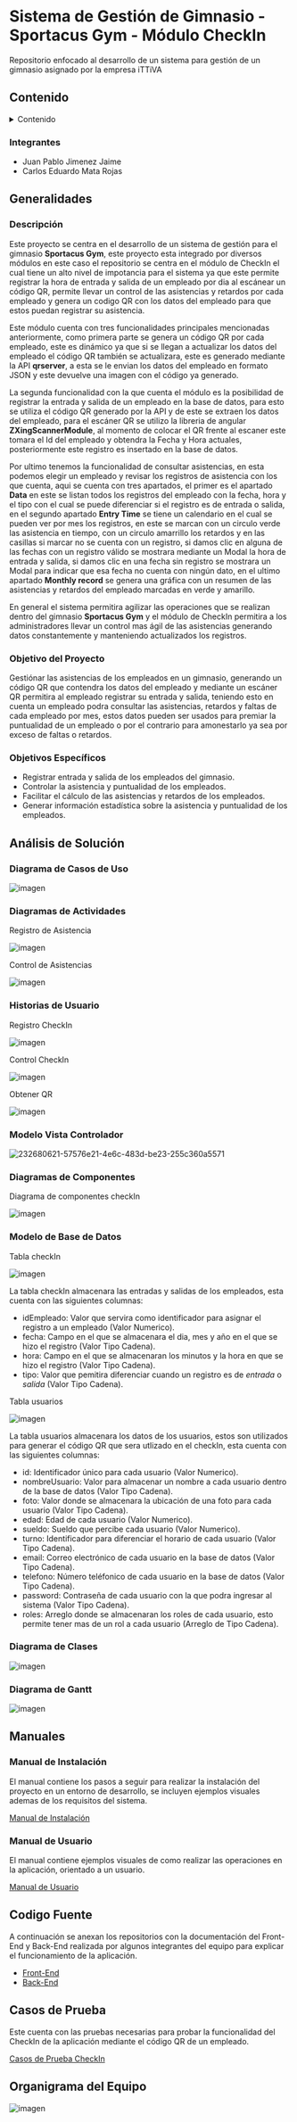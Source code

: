 # Sistema de Gestión de Gimnasio - Sportacus Gym - Módulo CheckIn
Repositorio enfocado al desarrollo de un sistema para gestión de un gimnasio asignado por la empresa iTTiVA

## Contenido
<details>
  <summary>Contenido</summary>
  <ol>
      <a href="#Generalidades">Generalidades</a>
      <ul>
        <li><a href="#Descripción">Descripción</a></li>
        <li><a href="#Objetivo-del-Proyecto">Objetivo del Proyecto</a></li>
        <li><a href="#Objetivos-Específicos">Objetivo Especificos</a></li>
      </ul>
      <a href="#Análisis-de-Solución">Análisis y Diseño de la Solución</a>
      <ul>
        <li><a href="#Diagrama-de-Casos-de-Uso">Diagrama de Casos de Uso</a></li>
        <li><a href="#Diagramas-de-Actividades">Diagrama de Actividades</a></li>
        <li><a href="#Historias-de-Usuario">Historias de Usuario</a></li>
        <li><a href="#Modelo-Vista-Controlador">Modelo Vista Controlador</a></li>
        <li><a href="#Diagramas-de-Componentes">Diagramas de Componentes</a></li>
        <li><a href="#Modelo-de-Base-de-Datos">Modelo de Base de Datos</a></li>
        <li><a href="#Diagrama-de-Clases">Diagrama de Clases</a></li>
        <li><a href="#Diagrama-de-Gantt">Diagrama de Grantt</a></li>
      </ul>
      <a href="#Manuales">Manuales</a>
      <ul>
        <li><a href="#Manual-de-Instalación">Manual de Instalación</a></li>
        <li><a href="#Manual-de-Usuario">Manual de Usuario</a></li>
      </ul>
      <a href="#Codigo-Fuente">Codigo Fuente</a>
      <br>
      <a href="#Casos-de-Prueba">Casos de Prueba</a>
      <br>
      <a href="#organigrama-del-equipo">Organigrama del Equipo</a>
  </ol>
</details>

### Integrantes
- Juan Pablo Jimenez Jaime
- Carlos Eduardo Mata Rojas

## Generalidades

### Descripción
Este proyecto se centra en el desarrollo de un sistema de gestión para el gimnasio **Sportacus Gym**, este proyecto esta integrado por diversos módulos en este caso el repositorio se centra en el módulo de CheckIn el cual tiene un alto nivel de impotancia para el sistema ya que este permite registrar la hora de entrada y salida de un empleado por dia al escánear un código QR, permite llevar un control de las asistencias y retardos por cada empleado y genera un codigo QR con los datos del empleado para que estos puedan registrar su asistencia.

Este módulo cuenta con tres funcionalidades principales mencionadas anteriormente, como primera parte se genera un código QR por cada empleado, este es dinámico ya que si se llegan a actualizar los datos del empleado el código QR también se actualizara, este es generado mediante la API **qrserver**, a esta se le envian los datos del empleado en formato JSON y este devuelve una imagen con el código ya generado.

La segunda funcionalidad con la que cuenta el módulo es la posibilidad de registrar la entrada y salida de un empleado en la base de datos, para esto se utiliza el código QR generado por la API y de este se extraen los datos del empleado, para el escáner QR se utilizo la libreria de angular **ZXingScannerModule**, al momento de colocar el QR frente al escaner este tomara el Id del empleado y obtendra la Fecha y Hora actuales, posteriormente este registro es insertado en la base de datos.

Por ultimo tenemos la funcionalidad de consultar asistencias, en esta podemos elegir un empleado y revisar los registros de asistencia con los que cuenta, aqui se cuenta con tres apartados, el primer es el apartado **Data** en este se listan todos los registros del empleado con la fecha, hora y el tipo con el cual se puede diferenciar si el registro es de entrada o salida, en el segundo apartado **Entry Time** se tiene un calendario en el cual se pueden ver por mes los registros, en este se marcan con un circulo verde las asistencia en tiempo, con un circulo amarrillo los retardos y en las casillas si marcar no se cuenta con un registro, si damos clic en alguna de las fechas con un registro válido se mostrara mediante un Modal la hora de entrada y salida, si damos clic en una fecha sin registro se mostrara un Modal para indicar que esa fecha no cuenta con ningún dato, en el ultimo apartado **Monthly record** se genera una gráfica con un resumen de las asistencias y retardos del empleado marcadas en verde y amarillo.

En general el sistema permitira agilizar las operaciones que se realizan dentro del gimnasio **Sportacus Gym** y el módulo de CheckIn permitira a los administradores llevar un control mas ágil de las asistencias generando datos constantemente y manteniendo actualizados los registros.

### Objetivo del Proyecto
Gestiónar las asistencias de los empleados en un gimnasio, generando un código QR que contendra los datos del empleado y mediante un escáner QR permitira al empleado registrar su entrada y salida, teniendo esto en cuenta un empleado podra consultar las asistencias, retardos y faltas de cada empleado por mes, estos datos pueden ser usados para premiar la puntualidad de un empleado o por el contrario para amonestarlo ya sea por exceso de faltas o retardos.

### Objetivos Específicos 
- Registrar entrada y salida de los empleados del gimnasio.
- Controlar la asistencia y puntualidad de los empleados.
- Facilitar el cálculo de las asistencias y retardos de los empleados.
- Generar información estadística sobre la asistencia y puntualidad de los empleados.

## Análisis de Solución

### Diagrama de Casos de Uso
![imagen](https://user-images.githubusercontent.com/106355475/232972439-391b1191-266e-4825-951c-ae7b01413224.png)

### Diagramas de Actividades
Registro de Asistencia

![imagen](https://user-images.githubusercontent.com/106355475/232172149-e524fa39-57ad-42bf-ad2b-6d0057bbce85.png)

Control de Asistencias

![imagen](https://user-images.githubusercontent.com/106355475/232172160-911e5b39-6dcb-4eaf-8394-c394a1406e76.png)

### Historias de Usuario
Registro CheckIn

![imagen](https://user-images.githubusercontent.com/106355475/232917975-bde2355c-0f8e-4d53-89f9-abdf260e2116.png)

Control CheckIn

![imagen](https://user-images.githubusercontent.com/106355475/232918050-94295796-6719-49de-a4ff-c2bc85ef3642.png)

Obtener QR

![imagen](https://user-images.githubusercontent.com/106355475/232918103-2249b1b3-a99d-4d9b-ad5f-cc1d444e43d8.png)


### Modelo Vista Controlador
![232680621-57576e21-4e6c-483d-be23-255c360a5571](https://user-images.githubusercontent.com/106355475/232980975-4fe5c63b-4428-468c-a30c-59ef3af00180.png)

### Diagramas de Componentes
Diagrama de componentes checkIn

![imagen](https://user-images.githubusercontent.com/106355475/232858418-b9b6b0cf-75b2-4d42-ae0e-8319d97b0b67.png)

### Modelo de Base de Datos
Tabla checkIn

![imagen](https://user-images.githubusercontent.com/106355475/232687957-68ae0924-f83a-43b1-b5fc-ba468f8c1a59.png)

La tabla checkIn almacenara las entradas y salidas de los empleados, esta cuenta con las siguientes columnas:
- idEmpleado: Valor que servira como identificador para asignar el registro a un empleado (Valor Numerico). 
- fecha: Campo en el que se almacenara el dia, mes y año en el que se hizo el registro (Valor Tipo Cadena).
- hora: Campo en el que se almacenaran los minutos y la hora en que se hizo el registro (Valor Tipo Cadena).
- tipo: Valor que pemitira diferenciar cuando un registro es de *entrada* o *salida* (Valor Tipo Cadena).

Tabla usuarios

![imagen](https://user-images.githubusercontent.com/106355475/232687360-d339d538-80d8-4266-a2f8-fd3963499243.png)

La tabla usuarios almacenara los datos de los usuarios, estos son utilizados para generar el código QR que sera utlizado en el checkIn, esta cuenta con las siguientes columnas:
- id: Identificador único para cada usuario (Valor Numerico).
- nombreUsuario: Valor para almacenar un nombre a cada usuario dentro de la base de datos (Valor Tipo Cadena).
- foto: Valor donde se almacenara la ubicación de una foto para cada usuario (Valor Tipo Cadena).
- edad: Edad de cada usuario (Valor Numerico).
- sueldo: Sueldo que percibe cada usuario (Valor Numerico).
- turno: Identificador para diferenciar el horario de cada usuario (Valor Tipo Cadena).
- email: Correo electrónico de cada usuario en la base de datos (Valor Tipo Cadena).
- telefono: Número teléfonico de cada usuario en la base de datos (Valor Tipo Cadena).
- password: Contraseña de cada usuario con la que podra ingresar al sistema (Valor Tipo Cadena).
- roles: Arreglo donde se almacenaran los roles de cada usuario, esto permite tener mas de un rol a cada usuario (Arreglo de Tipo Cadena).

### Diagrama de Clases
![imagen](https://user-images.githubusercontent.com/106355475/232862691-a13a23b4-c55b-4f37-8f74-ec17c16c9192.png)

### Diagrama de Gantt
![imagen](https://user-images.githubusercontent.com/106355475/232641177-18fc520c-171b-4533-b06f-e1b9498cdc4d.png)

## Manuales

### Manual de Instalación
El manual contiene los pasos a seguir para realizar la instalación del proyecto en un entorno de desarrollo, se incluyen ejemplos visuales ademas de los requisitos del sistema.

[Manual de Instalación](https://github.com/CarlosMR75/Integradora_II/blob/main/Documentaci%C3%B3n/Proceso%20de%20instalaci%C3%B3n%20del%20proyecto.pdf)

### Manual de Usuario
El manual contiene ejemplos visuales de como realizar las operaciones en la aplicación, orientado a un usuario.

[Manual de Usuario](https://github.com/CarlosMR75/Integradora_II/blob/main/Documentaci%C3%B3n/Manual%20de%20usuario.pdf)

## Codigo Fuente
A continuación se anexan los repositorios con la documentación del Front-End y Back-End realizada por algunos integrantes del equipo para explicar el funcionamiento de la aplicación.

- [Front-End](https://github.com/CarlosMR75/Integradora_II/tree/main/GymCapyFit)
- [Back-End](https://github.com/CarlosMR75/Integradora_II/tree/main/BackEnd-GymCapyFit)

## Casos de Prueba
Este cuenta con las pruebas necesarias para probar la funcionalidad del CheckIn de la aplicación mediante el código QR de un empleado.

[Casos de Prueba CheckIn](https://docs.google.com/spreadsheets/d/1mwLT8bF0Y0MHDZP8omcphYW4_Qvtk7hS/edit?usp=share_link&ouid=101088110215326906116&rtpof=true&sd=true)

## Organigrama del Equipo
![imagen](https://user-images.githubusercontent.com/106355475/232168585-a70f95e6-c174-4a45-b36e-84d3d172024c.png)
